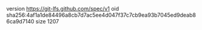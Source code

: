 version https://git-lfs.github.com/spec/v1
oid sha256:4af1a1de84496a8cb7d7ac5ee4d047f37c7cb9ea93b7045ed9deab86ca9d7140
size 1207
